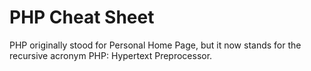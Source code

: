 # PHP Cheat Sheet

PHP originally stood for Personal Home Page, but it now stands for the recursive acronym PHP: Hypertext Preprocessor.

